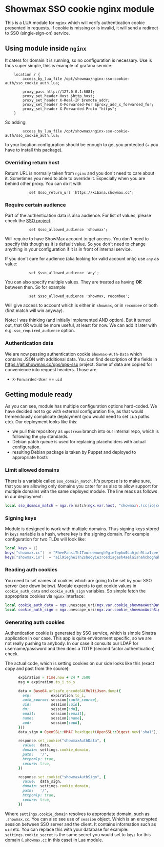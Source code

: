 # Showmax SSO cookie nginx module

This is a LUA module for `nginx` which will verify authentication cookie presented in requests. If cookie is missing or is invalid, it will send a redirect to SSO (single-sign-on) service.

## Using module inside ``nginx``

It caters for domain it is running, so no configuration is necessary. Use is thus super simple, this is example of grafana service:
```
	location / {
		access_by_lua_file /opt/showmax/nginx-sso-cookie-auth/sso_cookie_auth.lua;

		proxy_pass http://127.0.0.1:6081;
		proxy_set_header Host $http_host;
		proxy_set_header X-Real-IP $remote_addr;
		proxy_set_header X-Forwarded-For $proxy_add_x_forwarded_for;
		proxy_set_header X-Forwarded-Proto "https";
	}
```

So adding
```
		access_by_lua_file /opt/showmax/nginx-sso-cookie-auth/sso_cookie_auth.lua;
```
to your location configuration should be enough to get you protected (+ you have to install this package).

### Overriding return host

Return URL is normally taken from `nginx` and you don't need to care about it. Sometimes you need to able to override it. Especially when you are behind other proxy. You can do it with

```
           set $sso_return_url 'https://kibana.showmax.cc';
```

### Require certain audience

Part of the authentication data is also audience. For list of values, please check the [SSO project](https://git.showmax.cc/ops/ops-sso).

```
           set $sso_allowed_audience 'showmax';
```

Will require to have ShowMax account to get access. You don't need to specify this though as it is default value. So you don't need to change anything in your configuration if it is in front of internal service.

If you don't care for audience (aka looking for valid account only) use ``any`` as value:

```
           set $sso_allowed_audience 'any';
```

You can also specify multiple values. They are treated as having **OR** between then. So for example

```
           set $sso_allowed_audience 'showmax, recombee';
```

Will give access to account which is either in ``showmax``, or in ``recombee`` or both (first match will win anyway).

Note: I was thinking (and initially implemented AND option). But it turned out, that OR would be more useful, at least for now. We can add it later with e.g. ``sso_required_audience`` option.

### Authentication data
We are now passing authentication cookie `Showmax-Auth-Data` which contains JSON with additional data. You can find description of the fields in https://git.showmax.cc/ops/ops-sso project. Some of data are copied for convenience into request headers. Those are:

  * `X-Forwarded-User` == `uid`

## Getting module ready
As you can see, module has multiple configuration options hard-coded. We have decided not to go with external configuration file, as that would tremendously complicate deployment (you would need to set Lua paths etc). Our deployment looks like this:

  * we pull this repository as ``upstream`` branch into our internal repo, which is following the ``gbp`` standards.
  * Debian patch queue is used for replacing placeholders with actual configuration.
  * resulting Debian package is taken by Puppet and deployed to appropriate hosts

### Limit allowed domains
There is a variable called ``sso_domain_match``. It's purpose is to make sure, that you are allowing only domains you cater for as also to allow support for multiple domains with the same deployed module. The line reads as follows in our deployment:

```lua
local sso_domain_match = ngx.re.match(ngx.var.host, "showmax\.(cc|io|com)$")
```

### Signing keys
Module is designed to work with multiple domains. Thus signing keys stored in ``keys`` variable is a hash, where key is the signing domain. For example configuration for two TLDs will look like:

```lua
local keys = {}
keys["showmax.cc"]  = "PheeFahsiTh1Tooreemuegh9gie7epho0Lahjoh9tia1ceef0neiFi4WeiPiD9ah"
keys["showmax.io"]  = "ail9iegheiTh2shooyie3roediagash4aelaishahchoghah0gae7rao0dohch6p"
```

### Reading auth cookies
You need to set names of cookies which are going to be set by your SSO server (see down below). Module expects to get cookie values in ``cookie_auth_data`` and ``cookie_auth_sign`` variables. So simple fetch the appropriate cookies via ``nginx`` interface:

```lua
local cookie_auth_data = ngx.unescape_uri(ngx.var.cookie_showmaxAuthData)
local cookie_auth_sign = ngx.unescape_uri(ngx.var.cookie_showmaxAuthSign)
```

### Generating auth cookies
Authentication cookie is generated by SSO service, which is simple Sinatra application in our case. This app is quite environment specific, so we are not really pushing to anybody. In our case it consults our LDAP for username/password and then does a TOTP (second factor authentication) check.

The actual code, which is setting cookies on our side looks like this (exact copy and past from the source):

```ruby
      expiration = Time.now + 24 * 3600
      msg = expiration.to_i.to_s

      data = Base64.urlsafe_encode64(MultiJson.dump({
        exp:         expiration.to_i,
        auth_source: session[:auth_source],
        uid:         session[:uid],
        dn:          session[:dn],
        email:       session[:email],
        name:        session[:name],
        aud:         session[:aud],
      }))
      data_sign = OpenSSL::HMAC.hexdigest(OpenSSL::Digest.new('sha1'), settings.cookie_secret, data)

      response.set_cookie("showmaxAuthData", {
        value:  data,
        domain: settings.cookie_domain,
        path:   '/',
        httponly: true,
        secure: true,
      })

      response.set_cookie("showmaxAuthSign", {
        value:  data_sign,
        domain: settings.cookie_domain,
        path:   '/',
        httponly: true,
        secure: true,
      })
```

Where ``settings.cookie_domain`` resolves to appropriate domain, such as ``.showmax.cc``. You can also see use of ``session`` object. Which is an encrypted session between SSO server and the client. It contains information such as ``uid`` etc. You can replace this with your database for example. ``settings.cookie_secret`` is the same secret you would set to ``keys`` for this domain (``.showmax.cc`` in this case) in Lua module.

